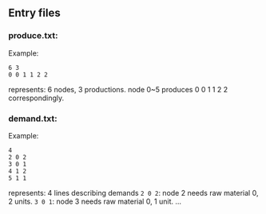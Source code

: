 
## Entry files

### produce.txt:

Example:
```
6 3
0 0 1 1 2 2
```

represents: 6 nodes, 3 productions.
node 0~5 produces 0 0 1 1 2 2 correspondingly.

### demand.txt:

Example:
```
4
2 0 2
3 0 1
4 1 2
5 1 1
```

represents: 4 lines describing demands
`2 0 2`: node 2 needs raw material 0, 2 units.
`3 0 1`: node 3 needs raw material 0, 1 unit.
...


